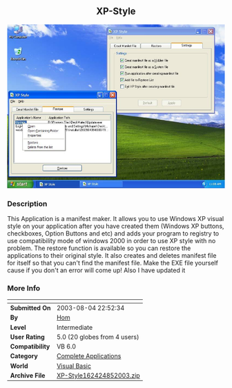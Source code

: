﻿<div align="center">

## XP\-Style

<img src="PIC200373015534593.JPG">
</div>

### Description

This Application is a manifest maker. It allows you to use Windows XP visual style on your application after you have created them (Windows XP buttons, checkboxes, Option Buttons and etc) and adds your program to registry to use compatibility mode of windows 2000 in order to use XP style with no problem. The restore function is available so you can restore the applications to their original style. It also creates and deletes manifest file for itself so that you can't find the manifest file. Make the EXE file yourself cause if you don't an error will come up! Also I have updated it
 
### More Info
 


<span>             |<span>
---                |---
**Submitted On**   |2003-08-04 22:52:34
**By**             |[Hom](https://github.com/Planet-Source-Code/PSCIndex/blob/master/ByAuthor/hom.md)
**Level**          |Intermediate
**User Rating**    |5.0 (20 globes from 4 users)
**Compatibility**  |VB 6\.0
**Category**       |[Complete Applications](https://github.com/Planet-Source-Code/PSCIndex/blob/master/ByCategory/complete-applications__1-27.md)
**World**          |[Visual Basic](https://github.com/Planet-Source-Code/PSCIndex/blob/master/ByWorld/visual-basic.md)
**Archive File**   |[XP\-Style162424852003\.zip](https://github.com/Planet-Source-Code/hom-xp-style__1-46652/archive/master.zip)








